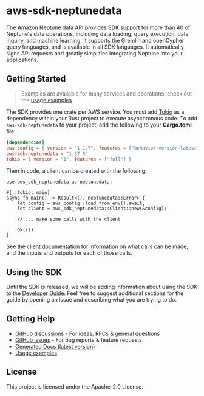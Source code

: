 # aws-sdk-neptunedata

The Amazon Neptune data API provides SDK support for more than 40 of Neptune's data operations, including data loading, query execution, data inquiry, and machine learning. It supports the Gremlin and openCypher query languages, and is available in all SDK languages. It automatically signs API requests and greatly simplifies integrating Neptune into your applications.

## Getting Started

> Examples are available for many services and operations, check out the
> [usage examples](https://github.com/awsdocs/aws-doc-sdk-examples/tree/main/rustv1).

The SDK provides one crate per AWS service. You must add [Tokio](https://crates.io/crates/tokio)
as a dependency within your Rust project to execute asynchronous code. To add `aws-sdk-neptunedata` to
your project, add the following to your **Cargo.toml** file:

```toml
[dependencies]
aws-config = { version = "1.1.7", features = ["behavior-version-latest"] }
aws-sdk-neptunedata = "1.87.0"
tokio = { version = "1", features = ["full"] }
```

Then in code, a client can be created with the following:

```rust,no_run
use aws_sdk_neptunedata as neptunedata;

#[::tokio::main]
async fn main() -> Result<(), neptunedata::Error> {
    let config = aws_config::load_from_env().await;
    let client = aws_sdk_neptunedata::Client::new(&config);

    // ... make some calls with the client

    Ok(())
}
```

See the [client documentation](https://docs.rs/aws-sdk-neptunedata/latest/aws_sdk_neptunedata/client/struct.Client.html)
for information on what calls can be made, and the inputs and outputs for each of those calls.

## Using the SDK

Until the SDK is released, we will be adding information about using the SDK to the
[Developer Guide](https://docs.aws.amazon.com/sdk-for-rust/latest/dg/welcome.html). Feel free to suggest
additional sections for the guide by opening an issue and describing what you are trying to do.

## Getting Help

* [GitHub discussions](https://github.com/awslabs/aws-sdk-rust/discussions) - For ideas, RFCs & general questions
* [GitHub issues](https://github.com/awslabs/aws-sdk-rust/issues/new/choose) - For bug reports & feature requests
* [Generated Docs (latest version)](https://awslabs.github.io/aws-sdk-rust/)
* [Usage examples](https://github.com/awsdocs/aws-doc-sdk-examples/tree/main/rustv1)

## License

This project is licensed under the Apache-2.0 License.

